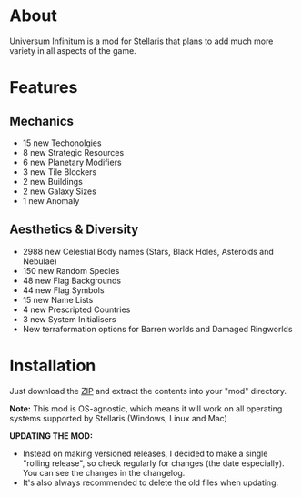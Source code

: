 # About

Universum Infinitum is a mod for Stellaris that plans to add much more variety in all aspects of the game.

# Features

## Mechanics

 - 15 new Techonolgies
 - 8 new Strategic Resources
 - 6 new Planetary Modifiers
 - 3 new Tile Blockers
 - 2 new Buildings
 - 2 new Galaxy Sizes
 - 1 new Anomaly

## Aesthetics & Diversity

 - 2988 new Celestial Body names (Stars, Black Holes, Asteroids and Nebulae)
 - 150 new Random Species
 - 48 new Flag Backgrounds
 - 44 new Flag Symbols
 - 15 new Name Lists
 - 4 new Prescripted Countries
 - 3 new System Initialisers
 - New terraformation options for Barren worlds and Damaged Ringworlds

# Installation

Just download the [ZIP](https://github.com/hmlendea/stellaris-universum-infinitum/archive/master.zip) and extract the contents into your "mod" directory.

**Note:** This mod is OS-agnostic, which means it will work on all operating systems supported by Stellaris (Windows, Linux and Mac)

**UPDATING THE MOD:**
- Instead on making versioned releases, I decided to make a single "rolling release", so check regularly for changes (the date especially).
You can see the changes in the changelog.
- It's also always recommended to delete the old files when updating.
